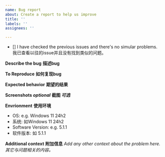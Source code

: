 ```yaml
---
name: Bug report
about: Create a report to help us improve
title: ''
labels: ''
assignees: ''

---
```


- [] I have checked the previous issues and there's no simular problems. 我已查看以往的issue并且没有找到类似的问题。

**Describe the bug**
**描述bug**

**To Reproduce**
**如何复现bug**

**Expected behavior**
**期望的结果**

**Screenshots _optional_**
**截图 _可选_**

**Envrionment**
**使用环境**
 - OS: e.g. Windows 11 24h2
 - 系统: 如Windows 11 24h2
 - Software Version: e.g. 5.1.1
 - 软件版本: 如 5.1.1

**Additional context**
**附加信息**
_Add any other context about the problem here._
_其它与问题相关的内容。_
